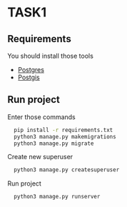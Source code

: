# TASK1
## Requirements
You should install those tools
 - [Postgres](https://github.com/matiassingers/awesome-readme)
 - [Postgis](https://postgis.net/documentation/getting_started/)



## Run project

Enter those commands

```bash
  pip install -r requirements.txt
  python3 manage.py makemigrations
  python3 manage.py migrate
```

Create new superuser
```bash
  python3 manage.py createsuperuser
```

Run project
```bash
  python3 manage.py runserver
```
    